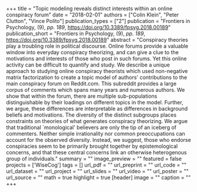 +++
title = "Topic modeling reveals distinct interests within an online conspiracy forum"
date = "2018-02-01"
authors = ["Colin Klein", "Peter Clutton", "Vince Polito"]
publication_types = ["2"]
publication = "Frontiers in Psychology, (9), _pp. 189_, https://doi.org/10.3389/fpsyg.2018.00189"
publication_short = "Frontiers in Psychology, (9), _pp. 189_, https://doi.org/10.3389/fpsyg.2018.00189"
abstract = "Conspiracy theories play a troubling role in political discourse. Online forums provide a valuable window into everyday conspiracy theorizing, and can give a clue to the motivations and interests of those who post in such forums. Yet this online activity can be difficult to quantify and study. We describe a unique approach to studying online conspiracy theorists which used non-negative matrix factorization to create a topic model of authors' contributions to the main conspiracy forum on Reddit.com. This subreddit provides a large corpus of comments which spans many years and numerous authors. We show that within the forum, there are multiple sub-populations distinguishable by their loadings on different topics in the model. Further, we argue, these differences are  interpretable as differences in background beliefs and motivations. The diversity of the distinct subgroups places constraints on theories of what generates conspiracy theorizing. We argue that traditional `monological' believers are only the tip of an iceberg of commenters.  Neither simple irrationality nor common preoccupations can account for the observed diversity. Instead, we suggest, those who endorse conspiracies seem to be primarily brought together by epistemological concerns, and that these central concerns link an otherwise heterogenous group of individuals."
summary = ""
image_preview = ""
featured = false
projects = ['WiseCog']
tags = []
url_pdf = ""
url_preprint = ""
url_code = ""
url_dataset = ""
url_project = ""
url_slides = ""
url_video = ""
url_poster = ""
url_source = ""
math = true
highlight = true
[header]
image = ""
caption = ""
+++
